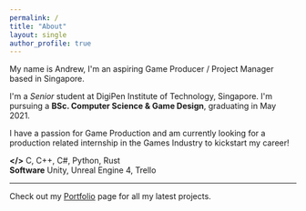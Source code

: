 ```yaml
---
permalink: /
title: "About"
layout: single
author_profile: true
---
```


My name is Andrew, I'm an aspiring Game Producer / Project Manager based in Singapore.

I'm a *Senior* student at DigiPen Institute of Technology, Singapore.
I'm pursuing a **BSc. Computer Science & Game Design**, graduating in May 2021.  

I have a passion for Game Production and am currently looking for a production related internship in the Games Industry to kickstart my career!

**</>** C, C++, C#, Python, Rust  
**Software** Unity, Unreal Engine 4, Trello

---

Check out my [Portfolio](portfolio.md) page for all my latest projects.